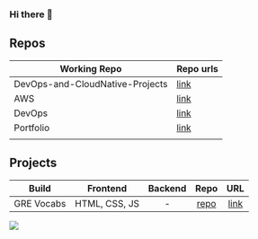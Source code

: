 ### Hi there 👋

<!-- # All My Projects

All of [Vidya's](https://vidyart29.github.io/) projects. -->

## Repos

|  Working Repo |  Repo urls |
| ------------- |------------- |
|  DevOps-and-CloudNative-Projects | [link](https://github.com/Vidyart29/DevOps-and-CloudNative-Projects)   |
|AWS | [link](https://github.com/Vidyart29/AWS)|
| DevOps  | [link](https://github.com/Vidyart29/DevOps)  |
| Portfolio  | [link](https://github.com/Vidyart29/vidyart29.github.io)  |
| | 

## Projects
| Build   |   Frontend | Backend | Repo | URL |
| --------- | :------------------------------------------------: |:------------------------------------------------: | :------------------------------------------------: | :------------------------------------------------: | 
| GRE Vocabs | HTML, CSS, JS  | - | [repo](https://github.com/Vidyart29/GRE_Vocabulary) | [link](https://github.com/Vidyart29/GRE_Vocabulary) | 


<!--
**Vidyart29/Vidyart29** is a ✨ _special_ ✨ repository because its `README.md` (this file) appears on your GitHub profile.

Here are some ideas to get you started:

- 🔭 I’m currently working on ...
- 🌱 I’m currently learning ...
- 👯 I’m looking to collaborate on ...
- 🤔 I’m looking for help with ...
- 💬 Ask me about ...
- 📫 How to reach me: ...
- 😄 Pronouns: ...
- ⚡ Fun fact: ...
-->

[![](https://visitcount.itsvg.in/api?id=vidyarautela&label=Profile%20Views&icon=0&pretty=false)](https://visitcount.itsvg.in)
